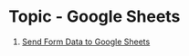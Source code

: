 # Topic - Google Sheets

1. [Send Form Data to Google Sheets](https://lovekesh.tech/how-to-send-html-form-data-without-server-side-coding/)